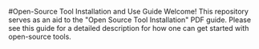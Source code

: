 #Open-Source Tool Installation and Use Guide
Welcome! This repository serves as an aid to the "Open Source Tool Installation" PDF guide. Please see this guide for a detailed description for how one can get started with open-source tools.
